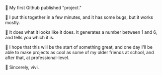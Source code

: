 🎲 My first Github published "project."

🎲 I put this together in a few minutes, and it has some bugs, but it works mostly.

🎲 It does what it looks like it does. It generates a number between 1 and 6, and tells you which it is.


🎲 I hope that  this will be the start of something great, and one day I'll be able to make projects as cool as some of my older friends at school, 
and after that, at professional-level.

🎲 Sincerely, vivi.
